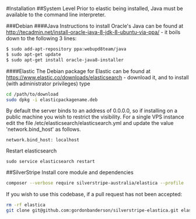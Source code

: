 #Installation
##System Level
Prior to elastic being installed, Java must be available to the command line interpreter.

###Debian
####Java
Instructions to install Oracle's Java can be found at http://tecadmin.net/install-oracle-java-8-jdk-8-ubuntu-via-ppa/ - it boils down to the following 3 lines:

```bash
$ sudo add-apt-repository ppa:webupd8team/java
$ sudo apt-get update
$ sudo apt-get install oracle-java8-installer
```

####Elastic
The Debian package for Elastic can be found at https://www.elastic.co/downloads/elasticsearch - download it, and to install (with administrator privileges) type
```bash
cd /path/to/download
sudo dpkg -i elasticpackagename.deb
```

By default the server binds to an address of 0.0.0.0, so if installing on a public machine you wish to restrict the visibility.  For a single
VPS instance edit the file /etc/elasticsearch/elasticsearch.yml and update the value 'network.bind_host' as follows.

```
network.bind_host: localhost
```
Restart elasticsearch
```
sudo service elasticsearch restart
```

##SilverStripe
Install core module and dependencies
```bash
composer --verbose require silverstripe-australia/elastica --profile
```

If you wish to use this codebase, if a pull request has not been accepted:
```bash
rm -rf elastica
git clone git@github.com:gordonbanderson/silverstripe-elastica.git elastica
```
